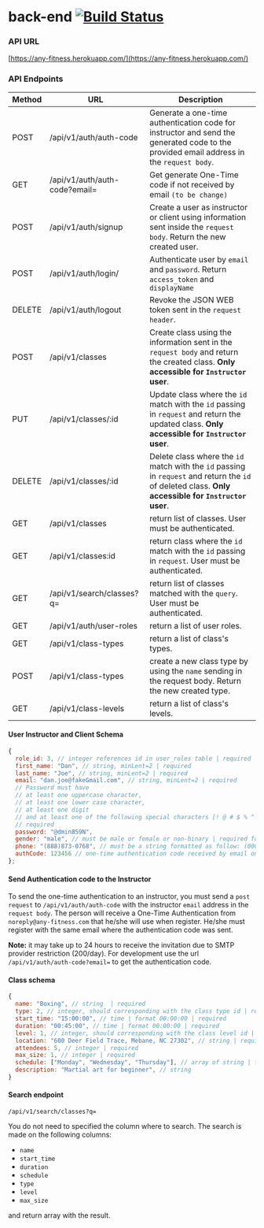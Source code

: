 # back-end [![Build Status](https://travis-ci.com/BW-Anywhere-Fitness-1/back-end.svg?branch=dev)](https://travis-ci.com/BW-Anywhere-Fitness-1/back-end)

### API URL

[https://any-fitness.herokuapp.com/](https://any-fitness.herokuapp.com/)

### API Endpoints

| Method | URL                           | Description                                                                                                                                           |
| ------ | ----------------------------- | ----------------------------------------------------------------------------------------------------------------------------------------------------- |
| POST   | /api/v1/auth/auth-code        | Generate a one-time authentication code for instructor and send the generated code to the provided email address in the `request body`.               |
| GET    | /api/v1/auth/auth-code?email= | Get generate One-Time code if not received by email `(to be change)`                                                                                  |
| POST   | /api/v1/auth/signup           | Create a user as instructor or client using information sent inside the `request body`. Return the new created user.                                  |
| POST   | /api/v1/auth/login/           | Authenticate user by `email` and `password`. Return `access_token` and `displayName`                                                                  |
| DELETE | /api/v1/auth/logout           | Revoke the JSON WEB token sent in the `request header`.                                                                                               |
| POST   | /api/v1/classes               | Create class using the information sent in the `request body` and return the created class. **Only accessible for `Instructor` user**.                |
| PUT    | /api/v1/classes/:id           | Update class where the `id` match with the `id` passing in `request` and return the updated class. **Only accessible for `Instructor` user**.         |
| DELETE | /api/v1/classes/:id           | Delete class where the `id` match with the `id` passing in `request` and return the `id` of deleted class. **Only accessible for `Instructor` user**. |
| GET    | /api/v1/classes               | return list of classes. User must be authenticated.                                                                                                   |
| GET    | /api/v1/classes:id            | return class where the `id` match with the `id` passing in `request`. User must be authenticated.                                                     |
| GET    | /api/v1/search/classes?q=     | return list of classes matched with the `query`. User must be authenticated.                                                                          |
| GET    | /api/v1/auth/user-roles       | return a list of user roles.                                                                                                                          |
| GET    | /api/v1/class-types           | return a list of class's types.                                                                                                                       |
| POST   | /api/v1/class-types           | create a new class type by using the `name` sending in the request body. Return the new created type.                                                 |
| GET    | /api/v1/class-levels          | return a list of class's levels.                                                                                                                      |

#### User Instructor and Client Schema

```javascript
{
  role_id: 3, // integer references id in user_roles table | required
  first_name: "Dan", // string, minLent=2 | required
  last_name: "Joe", // string, minLent=2 | required
  email: "dan.joe@fakeGmail.com", // string, minLent=2 | required
  // Password must have
  // at least one uppercase character,
  // at least one lower case character,
  // at least one digit
  // and at least one of the following special characters [! @ # $ % ^ & *]
  // required
  password: "@dmin859N",
  gender: "male", // must be male or female or non-binary | required for instructor not for client
  phone: "(888)873-0768", // must be a string formatted as follow: (000)000-0000 | required for instructor not for client
  authCode: 123456 // one-time authentication code received by email only for instructor users.
};
```

#### Send Authentication code to the Instructor

To send the one-time authentication to an instructor, you must send a `post request` to `/api/v1/auth/auth-code` with the instructor `email` address in the `request body`. The person will receive a One-Time Authentication from `noreply@any-fitness.com` that he/she will use when register. He/she must register with the same email where the authentication code was sent.

**Note:** it may take up to 24 hours to receive the invitation due to SMTP provider restriction (200/day). For development use the url `/api/v1/auth/auth-code?email=` to get the authentication code.

#### Class schema

```javascript
{
  name: "Boxing", // string  | required
  type: 2, // integer, should corresponding with the class type id | required
  start_time: "15:00:00", // time | format 00:00:00 | required
  duration: "00:45:00", // time | format 00:00:00 | required
  level: 1, // integer, should corresponding with the class level id | required
  location: "600 Deer Field Trace, Mebane, NC 27302", // string | required
  attendees: 5, // integer | required
  max_size: 1, // integer | required
  schedule: ["Monday", "Wednesday", "Thursday"], // array of string | format: day with first character in capital
  description: "Martial art for beginner", // string
}
```

#### Search endpoint

`/api/v1/search/classes?q=`

You do not need to specified the column where to search. The search is made on the following columns:

- `name`
- `start_time`
- `duration`
- `schedule`
- `type`
- `level`
- `max_size`

and return array with the result.

